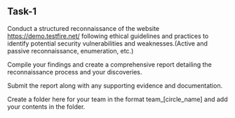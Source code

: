 ## Task-1

Conduct a structured reconnaissance of the website https://demo.testfire.net/ following ethical guidelines and practices to identify potential security  vulnerabilities and weaknesses.(Active and passive reconnaissance, enumeration, etc.) 

Compile your findings and create a comprehensive report detailing the reconnaissance process and your discoveries.

Submit the report along with any supporting evidence and documentation.

Create a folder here for your team in the format team_[circle_name] and add your contents in the folder.